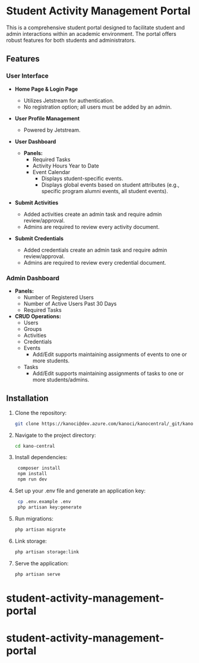 # Student Activity Management Portal

This is a comprehensive student portal designed to facilitate student and admin interactions within an academic environment. The portal offers robust features for both students and administrators.

## Features

### User Interface

- **Home Page & Login Page**
  - Utilizes Jetstream for authentication.
  - No registration option; all users must be added by an admin.

- **User Profile Management**
  - Powered by Jetstream.

- **User Dashboard**
  - **Panels:**
    - Required Tasks
    - Activity Hours Year to Date
    - Event Calendar
      - Displays student-specific events.
      - Displays global events based on student attributes (e.g., specific program alumni events, all student events).

- **Submit Activities**
  - Added activities create an admin task and require admin review/approval.
  - Admins are required to review every activity document.

- **Submit Credentials**
  - Added credentials create an admin task and require admin review/approval.
  - Admins are required to review every credential document.

### Admin Dashboard

- **Panels:**
  - Number of Registered Users
  - Number of Active Users Past 30 Days
  - Required Tasks
- **CRUD Operations:**
  - Users
  - Groups
  - Activities
  - Credentials
  - Events
    - Add/Edit supports maintaining assignments of events to one or more students.
  - Tasks
    - Add/Edit supports maintaining assignments of tasks to one or more students/admins.

## Installation

1. Clone the repository:
   ```bash
   git clone https://kanoci@dev.azure.com/kanoci/kanocentral/_git/kanocentral


2. Navigate to the project directory:
   ```bash
   cd kano-central

3. Install dependencies:
   ```bash
    composer install
    npm install
    npm run dev

4. Set up your .env file and generate an application key:
   ```bash
    cp .env.example .env
    php artisan key:generate

5. Run migrations:
   ```bash
   php artisan migrate

6. Link storage:
   ```bash
   php artisan storage:link

7. Serve the application:
   ```bash
   php artisan serve
# student-activity-management-portal
# student-activity-management-portal

